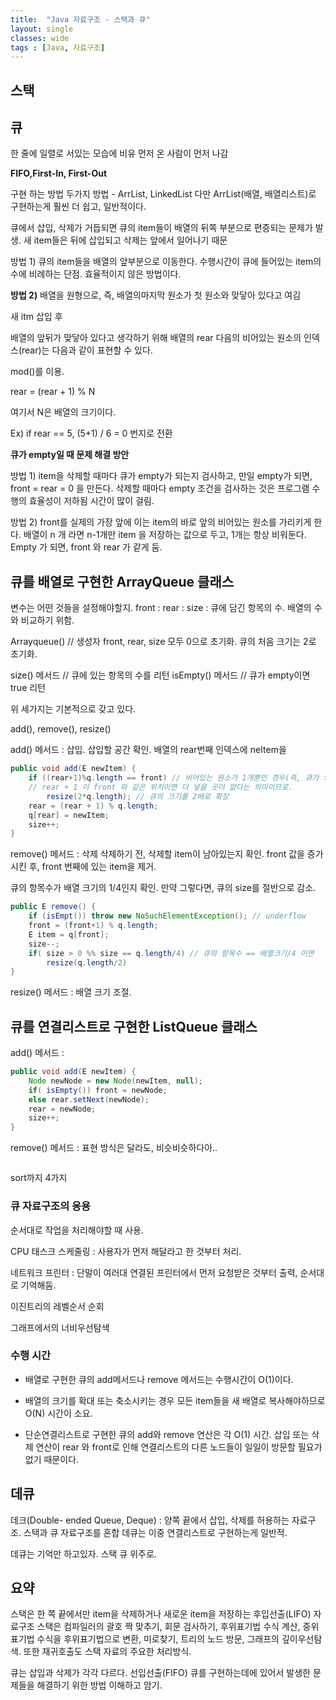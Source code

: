 ```yaml
---
title:  "Java 자료구조 - 스택과 큐"
layout: single
classes: wide
tags : [Java, 자료구조]
---
```

## 스택


## 큐
한 줄에 일렬로 서있는 모습에 비유
먼저 온 사람이 먼저 나감

**FIFO,First-In, First-Out**

구현 하는 방법
두가지 방법 - ArrList, LinkedList
다만 ArrList(배열, 배열리스트)로 구현하는게 훨씬 더 쉽고, 일반적이다.

큐에서 삽입, 삭제가 거듭되면 큐의 item들이 배열의 뒤쪽 부분으로 편증되는
문제가 발생.
새 item들은 뒤에 삽입되고 삭제는 앞에서 일어나기 때문

방법 1)
큐의 item들을 배열의 앞부분으로 이동한다.
수행시간이 큐에 들어있는 item의 수에 비례하는 단점.
효율적이지 않은 방법이다.

**방법 2)**
배열을 원형으로, 즉, 배열의마지막 원소가 첫 원소와 맞닿아 있다고 여김

새 itm 삽입 후

배열의 앞뒤가 맞닿아 있다고 생각하기 위해
배열의 rear 다음의 비어있는 원소의 인덱스(rear)는
다음과 같이 표현할 수 있다.

mod()를 이용.

rear = (rear + 1) % N

여기서 N은 배열의 크기이다.

Ex) if rear == 5, (5+1) / 6 = 0 번지로 전환

**큐가 empty일 때 문제 해결 방안**

방법 1)
item을 삭제할 때마다 큐가 empty가 되는지 검사하고,
만일 empty가 되면, front = rear = 0 을 만든다.
삭제할 때마다 empty 조건을 검사하는 것은 프로그램 수행의 효율성이 저하됨
시간이 많이 걸림.


방법 2)
front를 실제의 가장 앞에 이는 item의 바로 앞의 비어있는 원소를
가리키게 한다.
배열이 n 개 라면 n-1개만 item 을 저장하는 값으로 두고,
1개는 항상 비워둔다.
Empty 가 되면, front 와 rear 가 같게 둠.

## 큐를 배열로 구현한 ArrayQueue 클래스

변수는 어떤 것들을 설정해야할지.
front : 
rear : 
size : 큐에 담긴 항목의 수. 배열의 수와 비교하기 위함.

Arrayqueue() // 생성자
front, rear, size 모두 0으로 초기화.
큐의 처음 크기는 2로 초기화.

size() 메서드 // 큐에 있는 항목의 수를 리턴
isEmpty() 메서드 // 큐가 empty이면 true 리턴

위 세가지는 기본적으로 갖고 있다.

add(), remove(), resize()

add() 메서드 : 삽입.
삽입할 공간 확인.
배열의 rear번째 인덱스에 neItem을

```java
public void add(E newItem) {
    if ((rear+1)%q.length == front) // 비어있는 원소가 1개뿐인 경우(즉, 큐가 full인 경우)
    // rear + 1 이 front 와 같은 위치이면 더 넣을 곳이 없다는 의미이므로.
        resize(2*q.length); // 큐의 크기를 2배로 확장
    rear = (rear + 1) % q.length;
    q[rear] = newItem;
    size++;
}
```

remove() 메서드 : 삭제
삭제하기 전, 삭제할 item이 남아있는지 확인.
front 값을 증가시킨 후, front 번째에 있는
item을 제거.

큐의 항목수가 배열 크기의 1/4인지 확인.
만약 그렇다면, 큐의 size를 절반으로 감소.

```java
public E remove() {
    if (isEmpt()) throw new NoSuchElementException(); // underflow
    front = (front+1) % q.length;
    E item = q[front];
    size--;
    if( size > 0 %% size == q.length/4) // 큐의 항목수 == 배열크기/4 이면
        resize(q.length/2)  
}

```

resize() 메서드 : 배열 크기 조절.


## 큐를 연결리스트로 구현한 ListQueue 클래스


add() 메서드 :  
```java
public void add(E newItem) {
    Node newNode = new Node(newItem, null);
    if( isEmpty()) front = newNode;
    else rear.setNext(newNode);
    rear = newNode;
    size++;
}
```

remove() 메서드 :
표현 방식은 달라도, 비슷비슷하다아..

```java

```


sort까지 4가지

### 큐 자료구조의 응용
순서대로 작업을 처리해야할 때 사용.

CPU 태스크 스케줄링 :
사용자가 먼저 해달라고 한 것부터 처리.

네트워크 프린터 :
단말이 여러대 연결된 프린터에서 먼저 요청받은 것부터 출력, 순서대로 기억해둠.

이진트리의 레벨순서 순회

그래프에서의 너비우선탐색


### 수행 시간
- 배열로 구현한 큐의 add메서드나 remove 메서드는 수행시간이 O(1)이다.
- 배열의 크기를 확대 또는 축소시키는 경우 모든 item들을 새 배열로 복사해야하므로
O(N) 시간이 소요.

- 단순연결리스트로 구현한 큐의 add와 remove 연산은 각 O(1) 시간.
삽입 또는 삭제 연산이 rear 와 front로 인해 연결리스트의 다른 노드들이 일일이 방문할
필요가 없기 때문이다.

## 데큐
데크(Double- ended Queue, Deque) : 양쪽 끝에서 삽입, 삭제를 허용하는 자료구조.
스택과 큐 자료구조를 혼합
데큐는 이중 연결리스트로 구현하는게 일반적.

데큐는 기억만 하고있자. 스택 큐 위주로.

## 요약
스택은 한 쪽 끝에서만 item을 삭제하거나 새로운 item을 저장하는
후입선출(LIFO) 자료구조
스택은 컴파일러의 괄호 짝 맞추기, 회문 검사하기, 후위표기법 수식 계산,
중위 표기법 수식을 후위표기법으로 변환, 미로찾기, 트리의 노드 방문, 그래프의 깊이우선탐색.
또한 재귀호출도 스택 자료의 주요한 처리방식.

큐는 삽입과 삭제가 각각 다르다. 선입선출(FIFO)
큐를 구현하는데에 있어서 발생한 문제들을 해결하기 위한 방법 이해하고 암기.


